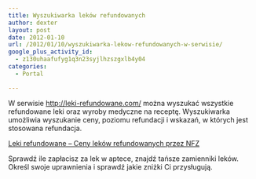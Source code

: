```yaml
---
title: Wyszukiwarka leków refundowanych
author: dexter
layout: post
date: 2012-01-10
url: /2012/01/10/wyszukiwarka-lekow-refundowanych-w-serwisie/
google_plus_activity_id:
  - z130uhaafufyg1q3n23syjlhzszgxlb4y04
categories:
  - Portal

---
```

W serwisie <http://leki-refundowane.com/> można wyszukać wszystkie refundowane leki oraz wyroby medyczne na receptę. Wyszukiwarka umożliwia wyszukanie ceny, poziomu refundacji i wskazań, w których jest stosowana refundacja.

[Leki refundowane &#8211; Ceny leków refundowanych przez NFZ][1]

Sprawdź ile zapłacisz za lek w aptece, znajdź tańsze zamienniki leków. Określ swoje uprawnienia i sprawdź jakie zniżki Ci przysługują.

 [1]: http://leki-refundowane.com/
